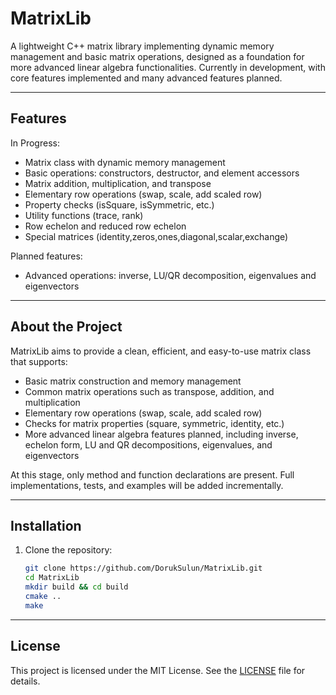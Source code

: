 # MatrixLib

A lightweight C++ matrix library implementing dynamic memory management and basic matrix operations, designed as a foundation for more advanced linear algebra functionalities. Currently in development, with core features implemented and many advanced features planned.

---

## Features

In Progress:
- Matrix class with dynamic memory management
- Basic operations: constructors, destructor, and element accessors
- Matrix addition, multiplication, and transpose
- Elementary row operations (swap, scale, add scaled row)
- Property checks (isSquare, isSymmetric, etc.)
- Utility functions (trace, rank)
- Row echelon and reduced row echelon
- Special matrices (identity,zeros,ones,diagonal,scalar,exchange)

Planned features:
- Advanced operations: inverse, LU/QR decomposition, eigenvalues and eigenvectors


---

## About the Project

MatrixLib aims to provide a clean, efficient, and easy-to-use matrix class that supports:

- Basic matrix construction and memory management  
- Common matrix operations such as transpose, addition, and multiplication  
- Elementary row operations (swap, scale, add scaled row)  
- Checks for matrix properties (square, symmetric, identity, etc.)  
- More advanced linear algebra features planned, including inverse, echelon form, LU and QR decompositions, eigenvalues, and eigenvectors

At this stage, only method and function declarations are present. Full implementations, tests, and examples will be added incrementally.

---

## Installation

1. Clone the repository:
   ```bash
   git clone https://github.com/DorukSulun/MatrixLib.git
   cd MatrixLib 
   mkdir build && cd build
   cmake ..
   make 
   ```
---

## License

This project is licensed under the MIT License. See the [LICENSE](LICENSE) file for details.